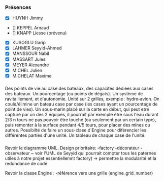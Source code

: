 ### Présences
- [x] HUYNH Jimmy
- [] KEPPEL Arnaud
- [] KNAPP Liesse (prévenu)
- [x] KUSOGLU Garip
- [x] LAHMER Seyyid-Ahmed
- [x] MANSSOUR Nabil
- [x] MASSART Jules
- [x] MEYER Alexandre
- [x] MICHEL Julien
- [x] MICHELAT Maxime

#####

Des points de vie au case des bateaux, des capacités dédiées aux cases des bateaux.
Un pourcentage (ou points de dégats).
Un système de ravitaillement, et d'autonomie.
Unité sur 2 grilles, exemple : hydre-avion.
On coule/élimine un bateau case par case (les cases ayant un pourcentage de point de vies).
Un sous-marin placé sur la carte en début, qui peut etre capturé par un des 2 équipes, il pourrait par exemple être sous l'eau durant 2/3 n tours ne pas pouvoir être touché (ou seulement par un certain type), puis remonter à la surface pendant 4/5 tours, pour placer des mines ou autres.
Possibilté de faire un sous-clase d'Engine pour diférencier les différentes parties d'une unité.
Un tableau de chaque case de l'unité.

#####

Revoir le diagramme UML.
Design prioritaire: 
-factory
-décorateur
-observateur ~
voir l'UML de Seyyid
qui pourrait compter tous les paternes utiles à notre projet essentiellemnt factory)
-> permettre la modularité et la redondance de code

Revoir la classe Engine :
-référence vers une grille (engine_grid_number)





